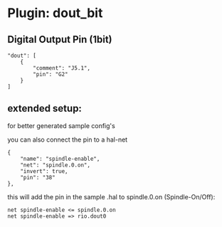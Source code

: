 # Plugin: dout_bit

## Digital Output Pin (1bit)

```
"dout": [
    {
        "comment": "J5.1",
        "pin": "G2"
    }
]
```

##  extended setup:

for better generated sample config's

you can also connect the pin to a hal-net

```
{
    "name": "spindle-enable",
    "net": "spindle.0.on",
    "invert": true,
    "pin": "38"
},
```
this will add the pin in the sample .hal to spindle.0.on (Spindle-On/Off):

```
net spindle-enable <= spindle.0.on
net spindle-enable => rio.dout0
```
